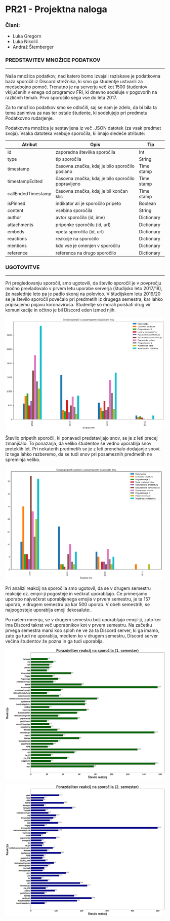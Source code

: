 # PR21 - Projektna naloga
### Člani:
- Luka Gregorn
- Luka Nikolič
- Andraž Štemberger

### PREDSTAVITEV MNOŽICE PODATKOV 
-----

Naša množica podatkov, nad katero bomo izvajali raziskave je podatkovna baza sporočil iz Discord strežnika, ki smo ga študentje ustvarili za medsebojno pomoč. Trenutno je na serverju več kot 1500 študentov vključenih v enega od programov FRI, ki dnevno sodeluje v pogovorih na različnih temah. Prvo sporočilo sega vse do leta 2017. 

Za to množico podatkov smo se odločili, saj se nam je zdelo, da bi bila ta tema zanimiva za nas ter ostale študente, ki sodelujejo pri predmetu Podatkovno rudarjenje. 

Podatkovna množica je sestavljena iz več .JSON datotek (za vsak predmet svoja). Vsaka datoteka vsebuje sporočila, ki imajo sledeče atribute:

Atribut | Opis      | Tip  |
--------|-----------|-------
id | zaporedna številka sporočila | Int
type | tip sporočila | String
timestamp | časovna značka, kdaj je bilo sporočilo poslano | Time stamp 
timestampEdited | časovna značka, kdaj je bilo sporočilo popravljeno | Time stamp 
callEndedTimestamp | časovna značka, kdaj je bil končan klic  | Time stamp 
isPinned | indikator ali je sporočilo pripeto | Boolean
content | vsebina sporočila | String
author | avtor sporočila (id, ime) | Dictionary
attachments | priponke sporočilu (id, url) | Dictionary
embeds | vpeta sporočila (id, url) | Dictionary
reactions | reakcije na sporočilo | Dictionary
mentions | kdo vse je omenjen v sporočilu | Dictionary
reference | referenca na drugo sporočilo | Dictionary


### UGOTOVITVE 
----- 

Pri pregledovanju sporočil, smo ugotovili, da število sporočil je v povprečju močno prevladovalo v prvem letu uporabe serverja (študijsko leto 2017/18), že naslednje leto pa je padlo skoraj na polovico. V študijskem letu 2019/20 se je število sporočil povečalo pri predmetih iz drugega semestra, kar lahko pripisujemo pojavu koronavirusa. Študentje so morali poiskati drug vir komunikacije in očitno je bil Discord eden izmed njih.

![alt text](./Grafi/prva.png?raw=true)


Število pripetih sporočil, ki ponavadi predstavljajo snov, se je z leti precej zmanjšalo. To ponazarja, da veliko študentov še vedno uporablja snov preteklih let. Pri nekaterih predmetih se je z leti prenehalo dodajanje snovi. Iz tega lahko razberemo, da se tudi snov pri posameznih predmetih ne spreminja veliko.

![alt text](./Grafi/druga.png?raw=true)

Pri analizi reakcij na sporočila smo ugotovil, da se v drugem semestru reakcije oz. emjoi-ji pogosteje in večkrat uporabljajo. Če primerjamo uporabo največkrat uporabljenega emojia v prvem semestru, je ta 157 uporab, v drugem semestru pa kar 500 uporab. V obeh semestrih, se najpogosteje uporablja emoji :lekosalute:.

Po našem mnenju, se v drugem semestru bolj uporabljajo emoji-ji, zato ker ima Discord takrat več uporabnikov kot v prvem semestru. Na začetku prvega semestra marsi kdo sploh ne ve za ta Discord server, ki ga imamo, zato ga tudi ne uporablja, medtem ko v drugem semestru, Discord server večina študentov že pozna in ga tudi uporablja.

![alt text](./Grafi/tretja.png?raw=true)

![alt text](./Grafi/četrta.png?raw=true)
